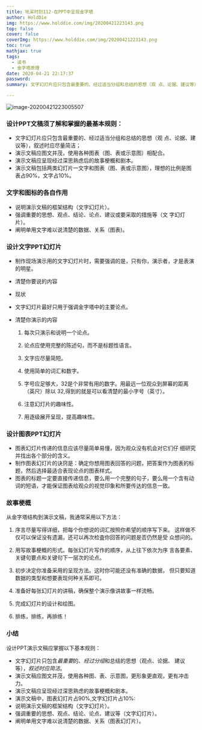 ```yaml
---
title: 吼呆时刻112-在PPT中呈现金字塔
author: HoldDie
img: https://www.holddie.com/img/20200421223143.png
top: false
cover: false
coverImg: https://www.holddie.com/img/20200421223143.png
toc: true
mathjax: true
tags:
  - 读书
  - 金字塔原理
date: 2020-04-21 22:17:37
password:
summary: 文字幻灯片应只包含最重要的、经过适当分组和总结的思想（观 点、论据、建议等），叙述时应尽量简洁；

---
```


![image-20200421223005507](https://www.holddie.com/img/20200421223143.png)

### 设计PPT文稿须了解和掌握的最基本规则：

- 文字幻灯片应只包含最重要的、经过适当分组和总结的思想（观 点、论据、建议等），叙述时应尽量简洁；
- 演示文稿应图文并茂，使用各种图表（图、表或示意图）相配合。
- 演示文稿应呈现经过深思熟虑后的故事梗概和剧本。
- 演示文稿包括两类幻灯片一文字和图表（图、表或示意图），理想的比例是图表占90%，文字占10%。

### 文字和图标的各自作用

- 说明演示文稿的框架结构（文字幻灯片）。
- 强调重要的思想、观点、结论、论点、建议或要采取的措施等（文 字幻灯片）。
- 阐明单用文字难以说清楚的数据、关系（图表)。

### 设计文字PPT幻灯片

- 制作现场演示用的文字幻灯片时，需要强调的是，只有你，演示者，才是表演的明星。

- 清楚你要说的内容

- 现状

- 文字幻灯片最好只用于强调金字塔中的主要论点。

- 清楚你演示的内容

  1. 每次只演示和说明一个论点。

  2. 论点应使用完整的陈述句，而不是标题性语言。

  3. 文字应尽量简短。

  4. 使用简单的词汇和数字。

  5. 字号应足够大，32是个非常有用的数字。用最远一位观众到屏幕的距离（英尺）除以 32,得到的就是可以看清楚的最小字号（英寸）。

  6. 注意幻灯片的趣味性。

  7. 用逐级展开呈现，提高趣味性。


### 设计图表PPT幻灯片

- 图表幻灯片传递的信息应该尽量简单易懂，因为观众没有机会对它们仔 细研究并找出各个部分的含义。
- 制作图表幻灯片的诀窍是：确定你想用图表回答的问题，把答案作为图表的标题，然后选择最适合表现论点的图表样式。
- 图表的标题一定要直接传递信息，要么用一个完整的句子，要么用一个含有动词的短语，才能保证图表给观众的视觉印象和所要传达的信息一致。

### 故事梗概

从金字塔结构到演示文稿，我通常采用以下方法：

  1. 序言尽量写得详细，把每个你想说的词汇按照你希望的顺序写下来。 这样做不仅可以保证没有遗漏，还可以再次检査你回答的问题是否仍然是受 众想问的。

  2. 用写故事梗概的形式。每张幻灯片写作的顺序，从上往下依次为序 言各要素、关键句要点和关键句下一层次的论点。
  3. 初步决定你准备采用的呈现方法。这时你可能还没有准确的数据， 但只要知道数据的类型和想要表现何种关系即可。
  4. 准备好每张幻灯片的讲稿，确保整个演示像讲故事一样流畅。
  5. 完成幻灯片的设计和绘图。
  6. 排练，排练，再排练！

### 小结

设计PPT演示文稿应掌握以下基本规则：
- 文字幻灯片只包含*最重要*的、*经过分组*和总结的思想（观点、论据、 建议等），*叙述时应简洁*。
- 演示文稿应图文并茂，使用各种图、表、示意图，更形象更直观，更有冲击力。
- 演示文稿应呈现经过深思熟虑的故事梗概和剧本。
- 演示文稿中，图表幻灯片占90%,文字幻灯片占10%:
- 说明演示文稿的框架结构（文字幻灯片）。
- 强调重要的思想、观点、结论、论点、建议等（文字幻灯片）。
- 阐明单用文字难以说清楚的数据、关系（图表幻灯片）。

